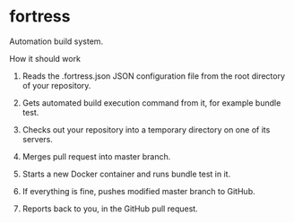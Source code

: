# fortress
Automation build system.

How it should work

1. Reads the .fortress.json JSON configuration file from the root directory of your repository.

2. Gets automated build execution command from it, for example bundle test.

3. Checks out your repository into a temporary directory on one of its servers.

4. Merges pull request into master branch.

5. Starts a new Docker container and runs bundle test in it.

6. If everything is fine, pushes modified master branch to GitHub.

7. Reports back to you, in the GitHub pull request.
